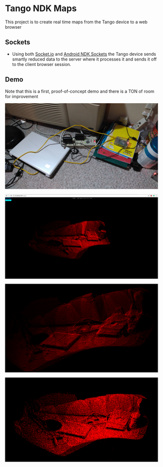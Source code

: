# Tango NDK Maps
This project is to create real time maps from the Tango device to a web browser

## Sockets
* Using both [Socket.io](https://github.com/socketio/socket.io) and [Android NDK Sockets](https://github.com/sjfricke/Android-NDK-WebSocket) the Tango device sends smartly reduced data to the server where it processes it and sends it off to the client browser session.

## Demo
Note that this is a first, proof-of-concept demo and there is a TON of room for improvement

![Oringinal Image](./doc/images/demo_0.png)

![Demo Image](./doc/images/demo_1.png)

![Demo Image](./doc/images/demo_2.png)

![Demo Image](./doc/images/demo_3.png)
